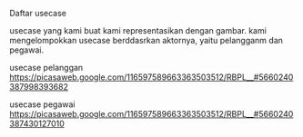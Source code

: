 Daftar usecase

usecase yang kami buat kami representasikan dengan gambar.
kami mengelompokkan usecase berddasrkan aktornya, yaitu pelangganm dan pegawai.

usecase pelanggan
https://picasaweb.google.com/116597589663363503512/RBPL__#5660240387998393682

usecase pegawai
https://picasaweb.google.com/116597589663363503512/RBPL__#5660240387430127010